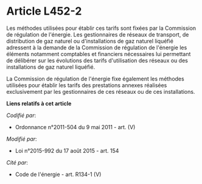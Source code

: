 # Article L452-2

Les méthodes utilisées pour établir ces tarifs sont fixées par la Commission de régulation de l'énergie. Les gestionnaires de
réseaux de transport, de distribution de gaz naturel ou d'installations de gaz naturel liquéfié adressent à la demande de la
Commission de régulation de l'énergie les éléments notamment comptables et financiers nécessaires lui permettant de délibérer
sur les évolutions des tarifs d'utilisation des réseaux ou des installations de gaz naturel liquéfié.

La Commission de régulation de l'énergie fixe également les méthodes utilisées pour établir les tarifs des prestations
annexes réalisées exclusivement par les gestionnaires de ces réseaux ou de ces installations.

**Liens relatifs à cet article**

_Codifié par_:

  - Ordonnance n°2011-504 du 9 mai 2011 - art. (V)

_Modifié par_:

  - Loi n°2015-992 du 17 août 2015 - art. 154

_Cité par_:

  - Code de l'énergie - art. R134-1 (V)

